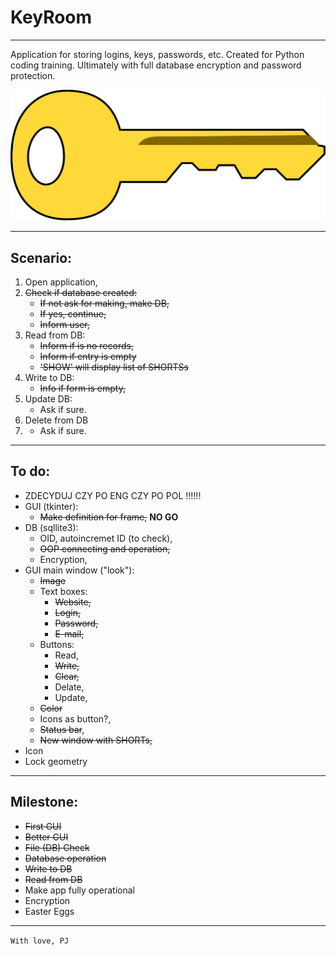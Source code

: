 # KeyRoom

***

Application for storing logins, keys, passwords, etc. Created for Python
coding training. Ultimately with full database encryption and password
protection.

![Key_image](img/key.svg)

***

## Scenario:

1. Open application,
2. ~~Check if database created:~~
    - ~~If not ~~ask for making~~, make DB,~~
    - ~~If yes, continue,~~
    - ~~Inform user,~~
3. Read from DB:
    - ~~Inform if is no records,~~
    - ~~Inform if entry is empty~~
    - ~~'SHOW' will display list of SHORTSs~~
4. Write to DB:
   - ~~Info if form is empty,~~
5. Update DB:
   - Ask if sure.
6. Delete from DB
7. - Ask if sure.

***

## To do:

- ZDECYDUJ CZY PO ENG CZY PO POL !!!!!!
- GUI (tkinter):
  - ~~Make definition for frame,~~ **NO GO**
- DB (sqllite3):
  - OID, autoincremet ID (to check),
  - ~~OOP connecting and operation,~~
  - Encryption,
- GUI main window ("look"):
    - ~~Image~~
    - Text boxes:
      - ~~Website,~~
      - ~~Login,~~
      - ~~Password,~~
      - ~~E-mail,~~
    - Buttons:
      - Read,
      - ~~Write,~~
      - ~~Clear,~~
      - Delate,
      - Update,
   - ~~Color~~
   - Icons as button?,
   - ~~Status bar~~,
   - ~~New window with SHORTs,~~
- Icon
- Lock geometry

***

## Milestone:

- ~~First GUI~~
- ~~Better GUI~~
- ~~File (DB) Check~~
- ~~Database operation~~
- ~~Write to DB~~
- ~~Read from DB~~
- Make app fully operational
- Encryption
- Easter Eggs

***

`With love, PJ`
